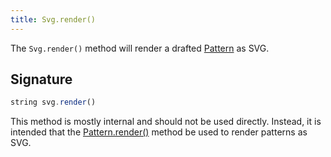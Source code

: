 ```yaml
---
title: Svg.render()
---
```


The `Svg.render()` method will render a drafted
[Pattern](/reference/api/pattern) as SVG.

## Signature

```js
string svg.render()
```

<Warning>

This method is mostly internal and should not be used directly.
Instead, it is intended that the
[Pattern.render()](/reference/api/pattern/render)
method be used to render patterns as SVG.

</Warning>
